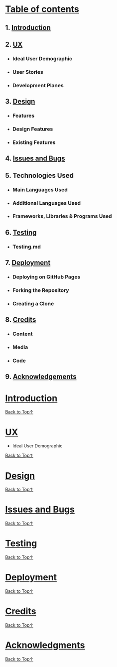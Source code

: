 # [Table of contents](#table-of-contents)
## 1. [Introduction](#introduction)
## 2. [UX](#ux)
-  ### Ideal User Demographic
-  ### User Stories
-  ### Development Planes
## 3. [Design](#design) 
-  ### Features
-  ### Design Features
-  ### Existing Features
## 4. [Issues and Bugs](#issues-and-bugs)
## 5. Technologies Used
-  ### Main Languages Used
-  ### Additional Languages Used
-  ### Frameworks, Libraries & Programs Used
## 6. [Testing](#testing)
- ### Testing.md
## 7. [Deployment](#deployment)
- ### Deploying on GitHub Pages
- ### Forking the Repository
- ### Creating a Clone
## 8. [Credits](#credits)
- ### Content
- ### Media
- ### Code
## 9. [Acknowledgements](#acknowledgments)
#

# [Introduction](#introduction) 
[Back to Top&#8593;](#table-of-contents) 
#

# [UX](#ux)
- Ideal User Demographic




[Back to Top&#8593;](#table-of-contents) 
#

# [Design](#design)
[Back to Top&#8593;](#table-of-contents) 
#

# [Issues and Bugs](#issues-and-bugs)
[Back to Top&#8593;](#table-of-contents) 
#

# [Testing](#testing)
[Back to Top&#8593;](#table-of-contents) 
#

# [Deployment](#deployment)
[Back to Top&#8593;](#table-of-contents) 
#

# [Credits](#credits)
[Back to Top&#8593;](#table-of-contents) 
#

# [Acknowledgments](#acknowledgments)
[Back to Top&#8593;](#table-of-contents) 
#